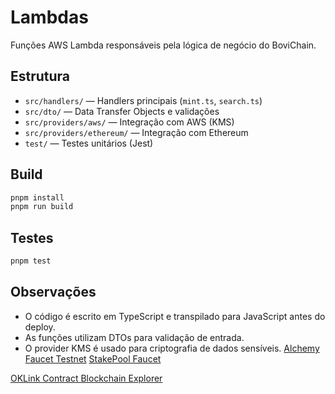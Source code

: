 # Lambdas

Funções AWS Lambda responsáveis pela lógica de negócio do BoviChain.

## Estrutura
- `src/handlers/` — Handlers principais (`mint.ts`, `search.ts`)
- `src/dto/` — Data Transfer Objects e validações
- `src/providers/aws/` — Integração com AWS (KMS)
- `src/providers/ethereum/` — Integração com Ethereum
- `test/` — Testes unitários (Jest)

## Build
```bash
pnpm install
pnpm run build
```

## Testes
```bash
pnpm test
```

## Observações
- O código é escrito em TypeScript e transpilado para JavaScript antes do deploy.
- As funções utilizam DTOs para validação de entrada.
- O provider KMS é usado para criptografia de dados sensíveis.
[Alchemy Faucet Testnet](https://www.alchemy.com/faucets/polygon-amoy)
[StakePool Faucet](https://faucet.stakepool.dev.br/amoy)

[OKLink Contract Blockchain Explorer](https://www.oklink.com/pt-br/amoy/address/0x98ebe13a21243c5bb8760ea9f1a5351042e23b52)